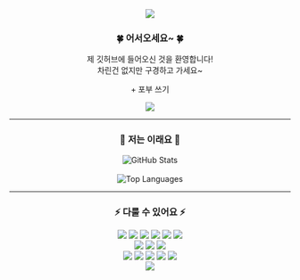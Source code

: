 <div align="center">
  <img src="https://capsule-render.vercel.app/api?type=waving&color=8ebfff&height=300&section=header&text=eunjin&fontSize=90&fontAlign=70&animation=twinkling"/>
  <h3>🍀 어서오세요~ 🍀</h3>
  <p>제 깃허브에 들어오신 것을 환영합니다!<br/>차린건 없지만 구경하고 가세요~</p>
  <p>+ 포부 쓰기</p>
  <img src="https://mblogthumb-phinf.pstatic.net/MjAyMDA0MDRfMjM2/MDAxNTg1OTUzOTc5NDk5.5YRMu8sgeKT1LlJ95ODh6mjxJTOs8GqHLH0SlKvNliMg.Oo-YVrM0yXky8pMO7nsHIfqQvX_D2gwrG7WtSwNbdXIg.GIF.bluenight_525/1585953979064.gif?type=w800"/>
<hr>
  <h3>👀 저는 이래요 👀</h3>
  <img src="https://github-readme-stats.vercel.app/api?username=my-eunjin&theme=react&show_icons=true&count_private=true" alt="GitHub Stats" />
  <br/><br/>
  <img src="https://github-readme-stats.vercel.app/api/top-langs/?username=my-eunjin&layout=compact&theme=react" alt="Top Languages" />
<hr>
  <h3>⚡ 다룰 수 있어요 ⚡</h3>
  <img src="https://img.shields.io/badge/html5-E34F26?style=flat&logo=html5&logoColor=white">
  <img src="https://img.shields.io/badge/css-663399?style=flat&logo=css&logoColor=white">
  <img src="https://img.shields.io/badge/JavaScript-F7DF1E?style=flat&logo=javascript&logoColor=black">
  <img src="https://img.shields.io/badge/vue.js-4FC08D?style=flat&logo=vue.js&logoColor=white">
  <img src="https://img.shields.io/badge/react-61DAFB?style=flat&logo=react&logoColor=black">
  <img src="https://img.shields.io/badge/bootStrap-7952B3?style=flat&logo=bootstrap&logoColor=white">
  <br/>
  <img src="https://img.shields.io/badge/figma-F24E1E?style=fflat&logo=figma&logoColor=white">
  <img src="https://img.shields.io/badge/fileZilla-BF0000?style=flat&logo=filezilla&logoColor=white">
  <img src="https://img.shields.io/badge/gitHub-181717?style=flat&logo=github&logoColor=white">
  <br/>
  <img src="https://img.shields.io/badge/Adobe photoshop-03346E?style=flat&logo=photoshop&logoColor=white"/>
  <img src="https://img.shields.io/badge/Adobe Illustrator-FF9A00?style=flat&logo=illustrator&logoColor=white"/>
  <img src="https://img.shields.io/badge/excel-08CB00?style=flat&logo=excel&logoColor=white"/>
  <img src="https://img.shields.io/badge/word-33A1E0?style=flat&logo=word&logoColor=white"/>
  <img src="https://img.shields.io/badge/powerPoint-E14434?style=flat&logo=powerpoint&logoColor=white"/>
  <br/>
  <img src="https://capsule-render.vercel.app/api?type=waving&color=8ebfff&height=200&section=footer"/>
</div>
